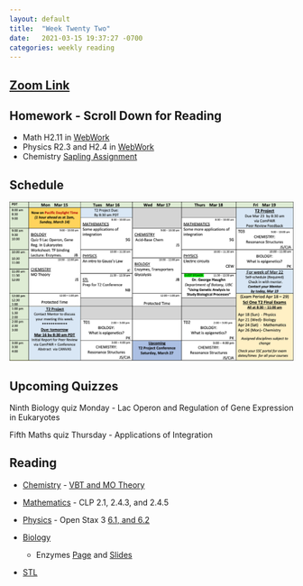 ```yaml
---
layout: default
title:  "Week Twenty Two"
date:   2021-03-15 19:37:27 -0700
categories: weekly reading
---
```

## [Zoom Link](https://ubc.zoom.us/j/69489092134?pwd=ZTRxOFNmRmNVT3NpWVhmV0VDTEpyUT09)

## Homework - Scroll Down for Reading
- Math H2.11 in [WebWork](https://webwork.elearning.ubc.ca/webwork2/2020W1-2_SCIE_010_001/)
- Physics R2.3 and H2.4 in [WebWork](https://webwork.elearning.ubc.ca/webwork2/2020W1-2_SCIE_010_001/)
- Chemistry [Sapling Assignment](https://canvas.ubc.ca/courses/62920/assignments/854498)


## Schedule

![Week Twenty Two Schedule](/assets/w22schedule.png)

## Upcoming Quizzes

Ninth Biology quiz Monday - Lac Operon and Regulation of Gene Expression in Eukaryotes    
<!-- Second Maths test Thursday - Techniques of Integration     -->
Fifth Maths quiz Thursday - Applications of Integration     
<!-- Third Physics quiz Thursday/Friday - Quantum Mechanics and Electrostatics     -->
<!-- Second Chemistry quiz Thursday/Friday - Intermolecular Forces and Quantum    -->

## Reading

- [Chemistry](https://canvas.ubc.ca/courses/62920) - [VBT and MO Theory](https://canvas.ubc.ca/courses/62920/files/13173415?module_item_id=2970686)

	
- [Mathematics](https://canvas.ubc.ca/courses/62921) - <!-- 7 on [Active Calculus](https://activecalculus.org/) and -->CLP 2.1, 2.4.3, and 2.4.5



- [Physics](https://canvas.ubc.ca/courses/62922) - <!--[Waves on WebWork](https://webwork.elearning.ubc.ca/webwork2/2020W1-2_SCIE_010_001/) -->Open Stax 3 [6.1, and 6.2](https://openstax.org/books/university-physics-volume-3/pages/5-1-invariance-of-physical-laws)<!-- Vol. 1 Ch. 16, 18, Vol. 3 Ch. 3.1 and 3.2 -->



- [Biology](https://canvas.ubc.ca/courses/62806)
    - Enzymes [Page](https://canvas.ubc.ca/courses/62806/pages/enzymes?module_item_id=1883073) and [Slides](https://canvas.ubc.ca/courses/62806/files/8415170/download?wrap=1)


- [STL](https://canvas.ubc.ca/courses/62807a)